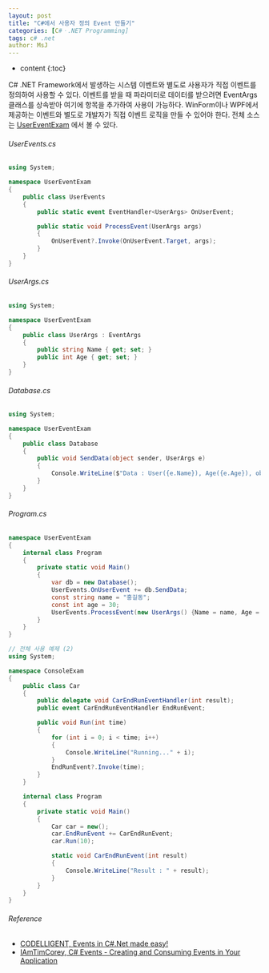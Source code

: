 ```yaml
---
layout: post
title: "C#에서 사용자 정의 Event 만들기"
categories: [C#ㆍ.NET Programming]
tags: c# .net
author: MsJ
---
```


* content
{:toc}

C# .NET Framework에서 발생하는 시스템 이벤트와 별도로 사용자가 직접 이벤트를 정의하여 사용할 수 있다. 이벤트를 받을 때 파라미터로 데이터를 받으려면 EventArgs 클래스를 상속받아 여기에 항목을 추가하여 사용이 가능하다. WinForm이나 WPF에서 제공하는 이벤트와 별도로 개발자가 직접 이벤트 로직을 만들 수 있어야 한다. 전체 소스는 [UserEventExam](https://github.com/DebugJO/HelloWorldSample/tree/master/CSharp/UserEventExam) 에서 볼 수 있다.

###### UserEvents.cs

```cs
using System;

namespace UserEventExam
{
    public class UserEvents
    {
        public static event EventHandler<UserArgs> OnUserEvent;

        public static void ProcessEvent(UserArgs args)
        {
            OnUserEvent?.Invoke(OnUserEvent.Target, args);
        }
    }
}
```





###### UserArgs.cs

```cs
using System;

namespace UserEventExam
{
    public class UserArgs : EventArgs
    {
        public string Name { get; set; }
        public int Age { get; set; }
    }
}
```

###### Database.cs

```cs
using System;

namespace UserEventExam
{
    public class Database
    {
        public void SendData(object sender, UserArgs e)
        {
            Console.WriteLine($"Data : User({e.Name}), Age({e.Age}), object({sender})");
        }
    }
}
```

###### Program.cs

```cs
namespace UserEventExam
{
    internal class Program
    {
        private static void Main()
        {
            var db = new Database();
            UserEvents.OnUserEvent += db.SendData;
            const string name = "홍길동";
            const int age = 30;
            UserEvents.ProcessEvent(new UserArgs() {Name = name, Age = age});
        }
    }
}

// 전체 사용 예제 (2)
using System;

namespace ConsoleExam
{
    public class Car
    {
        public delegate void CarEndRunEventHandler(int result);
        public event CarEndRunEventHandler EndRunEvent;

        public void Run(int time)
        {
            for (int i = 0; i < time; i++)
            {
                Console.WriteLine("Running..." + i);
            }
            EndRunEvent?.Invoke(time);
        }
    }

    internal class Program
    {
        private static void Main()
        {
            Car car = new();
            car.EndRunEvent += CarEndRunEvent;
            car.Run(10);

            static void CarEndRunEvent(int result)
            {
                Console.WriteLine("Result : " + result);
            }
        }
    }
}
```

###### Reference

* [CODELLIGENT, Events in C#.Net made easy!](https://www.youtube.com/watch?v=841BAFuoXGE)
* [IAmTimCorey, C# Events - Creating and Consuming Events in Your Application](https://www.youtube.com/watch?v=-1cftB9q1kQ)
